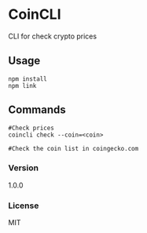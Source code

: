 # CoinCLI

CLI for check crypto prices



## Usage

```
npm install
npm link
```

## Commands

```
#Check prices
coincli check --coin=<coin>

#Check the coin list in coingecko.com

```

### Version

1.0.0

### License

MIT
